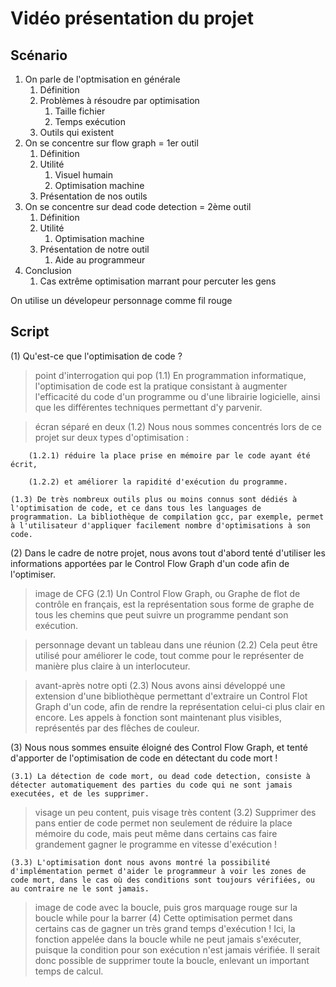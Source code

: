 # Vidéo présentation du projet

## Scénario

1. On parle de l'optmisation en générale
    1. Définition
    2. Problèmes à résoudre par optimisation
        1. Taille fichier
        2. Temps exécution
    3. Outils qui existent
2. On se concentre sur flow graph = 1er outil
    1. Définition
    2. Utilité
        1. Visuel humain
        2. Optimisation machine
    3. Présentation de nos outils
3. On se concentre sur dead code detection = 2ème outil
    1. Définition
    2. Utilité
        1. Optimisation machine
    3. Présentation de notre outil
        1. Aide au programmeur
4. Conclusion
    1. Cas extrême optimisation marrant pour percuter les gens

On utilise un dévelopeur personnage comme fil rouge

## Script

(1) Qu'est-ce que l'optimisation de code ? 

> point d'interrogation qui pop
   (1.1) En programmation informatique, l'optimisation de code est la pratique consistant à augmenter l'efficacité du code d'un programme ou d'une librairie logicielle, ainsi que les différentes techniques permettant d'y parvenir.
   
> écran séparé en deux
   (1.2) Nous nous sommes concentrés lors de ce projet sur deux types d'optimisation :

        (1.2.1) réduire la place prise en mémoire par le code ayant été écrit,

        (1.2.2) et améliorer la rapidité d'exécution du programme.

    (1.3) De très nombreux outils plus ou moins connus sont dédiés à l'optimisation de code, et ce dans tous les languages de programmation. La bibliothèque de compilation gcc, par exemple, permet à l'utilisateur d'appliquer facilement nombre d'optimisations à son code.


(2) Dans le cadre de notre projet, nous avons tout d'abord tenté d'utiliser les informations apportées par le Control Flow Graph d'un code afin de l'optimiser.

> image de CFG
    (2.1) Un Control Flow Graph, ou Graphe de flot de contrôle en français, est la représentation sous forme de graphe de tous les chemins que peut suivre un programme pendant son exécution.

> personnage devant un tableau dans une réunion
    (2.2) Cela peut être utilisé pour améliorer le code, tout comme pour le représenter de manière plus claire à un interlocuteur.

> avant-après notre opti
    (2.3) Nous avons ainsi développé une extension d'une bibliothèque permettant d'extraire un Control Flot Graph d'un code, afin de rendre la représentation celui-ci plus clair en encore. Les appels à fonction sont maintenant plus visibles, représentés par des flêches de couleur.


(3) Nous nous sommes ensuite éloigné des Control Flow Graph, et tenté d'apporter de l'optimisation de code en détectant du code mort !

    (3.1) La détection de code mort, ou dead code detection, consiste à détecter automatiquement des parties du code qui ne sont jamais executées, et de les supprimer.

> visage un peu content, puis visage très content
    (3.2) Supprimer des pans entier de code permet non seulement de réduire la place mémoire du code, mais peut même dans certains cas faire grandement gagner le programme en vitesse d'exécution !

    (3.3) L'optimisation dont nous avons montré la possibilité d'implémentation permet d'aider le programmeur à voir les zones de code mort, dans le cas où des conditions sont toujours vérifiées, ou au contraire ne le sont jamais.

> image de code avec la boucle, puis gros marquage rouge sur la boucle while pour la barrer
(4) Cette optimisation permet dans certains cas de gagner un très grand temps d'exécution ! Ici, la fonction appelée dans la boucle while ne peut jamais s'exécuter, puisque la condition pour son exécution n'est jamais vérifiée. Il serait donc possible de supprimer toute la boucle, enlevant un important temps de calcul.
